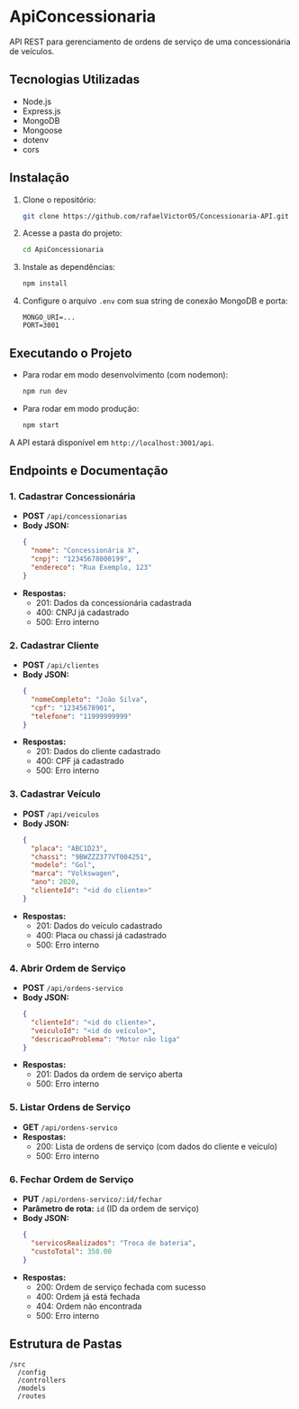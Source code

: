 # ApiConcessionaria

API REST para gerenciamento de ordens de serviço de uma concessionária de veículos.

## Tecnologias Utilizadas
- Node.js
- Express.js
- MongoDB
- Mongoose
- dotenv
- cors

## Instalação

1. Clone o repositório:
   ```bash
   git clone https://github.com/rafaelVictor05/Concessionaria-API.git
   ```
2. Acesse a pasta do projeto:
   ```bash
   cd ApiConcessionaria
   ```
3. Instale as dependências:
   ```bash
   npm install
   ```
4. Configure o arquivo `.env` com sua string de conexão MongoDB e porta:
   ```env
   MONGO_URI=...
   PORT=3001
   ```

## Executando o Projeto

- Para rodar em modo desenvolvimento (com nodemon):
  ```bash
  npm run dev
  ```
- Para rodar em modo produção:
  ```bash
  npm start
  ```

A API estará disponível em `http://localhost:3001/api`.

## Endpoints e Documentação

### 1. Cadastrar Concessionária
- **POST** `/api/concessionarias`
- **Body JSON:**
  ```json
  {
    "nome": "Concessionária X",
    "cnpj": "12345678000199",
    "endereco": "Rua Exemplo, 123"
  }
  ```
- **Respostas:**
  - 201: Dados da concessionária cadastrada
  - 400: CNPJ já cadastrado
  - 500: Erro interno

### 2. Cadastrar Cliente
- **POST** `/api/clientes`
- **Body JSON:**
  ```json
  {
    "nomeCompleto": "João Silva",
    "cpf": "12345678901",
    "telefone": "11999999999"
  }
  ```
- **Respostas:**
  - 201: Dados do cliente cadastrado
  - 400: CPF já cadastrado
  - 500: Erro interno

### 3. Cadastrar Veículo
- **POST** `/api/veiculos`
- **Body JSON:**
  ```json
  {
    "placa": "ABC1D23",
    "chassi": "9BWZZZ377VT004251",
    "modelo": "Gol",
    "marca": "Volkswagen",
    "ano": 2020,
    "clienteId": "<id do cliente>"
  }
  ```
- **Respostas:**
  - 201: Dados do veículo cadastrado
  - 400: Placa ou chassi já cadastrado
  - 500: Erro interno

### 4. Abrir Ordem de Serviço
- **POST** `/api/ordens-servico`
- **Body JSON:**
  ```json
  {
    "clienteId": "<id do cliente>",
    "veiculoId": "<id do veículo>",
    "descricaoProblema": "Motor não liga"
  }
  ```
- **Respostas:**
  - 201: Dados da ordem de serviço aberta
  - 500: Erro interno

### 5. Listar Ordens de Serviço
- **GET** `/api/ordens-servico`
- **Respostas:**
  - 200: Lista de ordens de serviço (com dados do cliente e veículo)
  - 500: Erro interno

### 6. Fechar Ordem de Serviço
- **PUT** `/api/ordens-servico/:id/fechar`
- **Parâmetro de rota:** `id` (ID da ordem de serviço)
- **Body JSON:**
  ```json
  {
    "servicosRealizados": "Troca de bateria",
    "custoTotal": 350.00
  }
  ```
- **Respostas:**
  - 200: Ordem de serviço fechada com sucesso
  - 400: Ordem já está fechada
  - 404: Ordem não encontrada
  - 500: Erro interno

## Estrutura de Pastas

```
/src
  /config
  /controllers
  /models
  /routes
```



